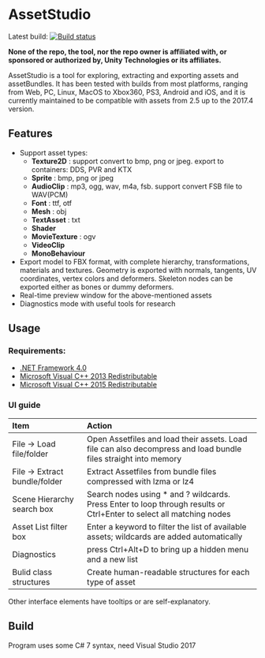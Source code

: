 # AssetStudio
Latest build: [![Build status](https://ci.appveyor.com/api/projects/status/rnu7l90422pdewx4?svg=true)](https://ci.appveyor.com/project/Perfare/assetstudio/branch/master/artifacts)

**None of the repo, the tool, nor the repo owner is affiliated with, or sponsored or authorized by, Unity Technologies or its affiliates.**

AssetStudio is a tool for exploring, extracting and exporting assets and assetBundles. It has been tested with builds from most platforms, ranging from Web, PC, Linux, MacOS to Xbox360, PS3, Android and iOS, and it is currently maintained to be compatible with assets from 2.5 up to the 2017.4 version.

## Features

* Support asset types:  
  * **Texture2D** : support convert to bmp, png or jpeg. export to containers: DDS, PVR and KTX  
  * **Sprite** : bmp, png or jpeg  
  * **AudioClip** : mp3, ogg, wav, m4a, fsb. support convert FSB file to WAV(PCM)  
  * **Font** : ttf, otf  
  * **Mesh** : obj  
  * **TextAsset** : txt
  * **Shader**
  * **MovieTexture** : ogv
  * **VideoClip**
  * **MonoBehaviour**
* Export model to FBX format, with complete hierarchy, transformations, materials and textures. Geometry is exported with normals, tangents, UV coordinates, vertex colors and deformers. Skeleton nodes can be exported either as bones or dummy deformers.
* Real-time preview window for the above-mentioned assets
* Diagnostics mode with useful tools for research

## Usage

### Requirements:

- [.NET Framework 4.0](https://www.microsoft.com/en-us/download/details.aspx?id=17718)
- [Microsoft Visual C++ 2013 Redistributable](https://www.microsoft.com/en-us/download/details.aspx?id=40784)
- [Microsoft Visual C++ 2015 Redistributable](https://www.microsoft.com/en-us/download/details.aspx?id=53840)

### UI guide

| Item                          | Action
| :---------------------------- | :----------------------------
| File -> Load file/folder      | Open Assetfiles and load their assets. Load file can also decompress and load bundle files straight into memory
| File -> Extract bundle/folder | Extract Assetfiles from bundle files compressed with lzma or lz4
| Scene Hierarchy search box    | Search nodes using * and ? wildcards. Press Enter to loop through results or Ctrl+Enter to select all matching nodes
| Asset List filter box         | Enter a keyword to filter the list of available assets; wildcards are added automatically
| Diagnostics                   | press Ctrl+Alt+D to bring up a hidden menu and a new list
| Bulid class structures        | Create human-readable structures for each type of asset

Other interface elements have tooltips or are self-explanatory.

## Build
Program uses some C# 7 syntax, need Visual Studio 2017  
